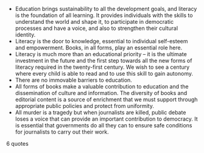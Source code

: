  - Education brings sustainability to all the development goals, and literacy is the foundation of all learning. It provides individuals with the skills to understand the world and shape it, to participate in democratic processes and have a voice, and also to strengthen their cultural identity.
 - Literacy is the door to knowledge, essential to individual self-esteem and empowerment. Books, in all forms, play an essential role here.
 - Literacy is much more than an educational priority – it is the ultimate investment in the future and the first step towards all the new forms of literacy required in the twenty-first century. We wish to see a century where every child is able to read and to use this skill to gain autonomy.
 - There are no immovable barriers to education.
 - All forms of books make a valuable contribution to education and the dissemination of culture and information. The diversity of books and editorial content is a source of enrichment that we must support through appropriate public policies and protect from uniformity.
 - All murder is a tragedy but when journalists are killed, public debate loses a voice that can provide an important contribution to democracy. It is essential that governments do all they can to ensure safe conditions for journalists to carry out their work.

6 quotes